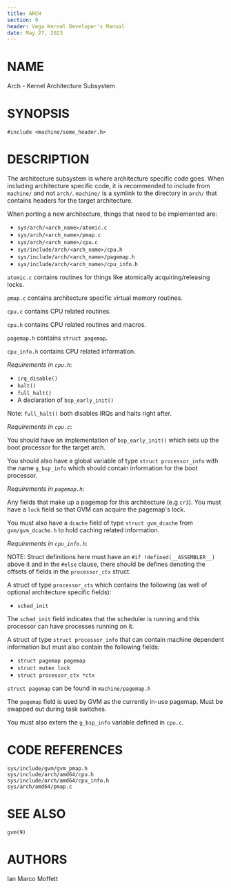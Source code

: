 ```yaml
---
title: ARCH
section: 9
header: Vega Kernel Developer's Manual
date: May 27, 2023
---
```


# NAME
Arch - Kernel Architecture Subsystem

# SYNOPSIS
```
#include <machine/some_header.h>
```

# DESCRIPTION
The architecture subsystem is where architecture specific code
goes. When including architecture specific code, it is recommended
to include from ``machine/`` and not ``arch/``. ``machine/`` is
a symlink to the directory in ``arch/`` that contains headers
for the target architecture.

When porting a new architecture, things that need to
be implemented are:

- ``sys/arch/<arch_name>/atomic.c``
- ``sys/arch/<arch_name>/pmap.c``
- ``sys/arch/<arch_name>/cpu.c``
- ``sys/include/arch/<arch_name>/cpu.h``
- ``sys/include/arch/<arch_name>/pagemap.h``
- ``sys/include/arch/<arch_name>/cpu_info.h``

``atomic.c`` contains routines for things like atomically
acquiring/releasing locks.

``pmap.c`` contains architecture specific virtual
memory routines.

``cpu.c`` contains CPU related routines.

``cpu.h`` contains CPU related routines and macros.

``pagemap.h`` contains ``struct pagemap``.

``cpu_info.h`` contains CPU related information.

_Requirements in ``cpu.h``_:

- ``irq_disable()``
- ``halt()``
- ``full_halt()``
- A declaration of ``bsp_early_init()``

Note: ``full_halt()`` both disables IRQs and halts right
after.

_Requirements in ``cpu.c``_:

You should have an implementation of ``bsp_early_init()`` which
sets up the boot processor for the target arch.

You should also have a global variable of type ``struct processor_info``
with the name ``g_bsp_info`` which should contain information
for the boot processor.

_Requirements in ``pagemap.h``_:

Any fields that make up a pagemap for this architecture (e.g ``cr3``).
You must have a ``lock`` field so that GVM can acquire the pagemap's
lock.

You must also have a ``dcache`` field of type ``struct gvm_dcache``
from ``gvm/gvm_dcache.h`` to hold caching related information.

_Requirements in ``cpu_info.h``_:

NOTE: Struct definitions here must have an ``#if !defined(__ASSEMBLER__)``
above it and in the ``#else`` clause, there should be defines
denoting the offsets of fields in the ``processor_ctx`` struct.

A struct of type ``processor_ctx`` which contains the following (as well
of optional architecture specific fields):

- ``sched_init``

The ``sched_init`` field indicates that the scheduler is running
and this processor can have processes running on it.

A struct of type ``struct processor_info`` that can contain
machine dependent information but must also contain the following
fields:

- ``struct pagemap pagemap``
- ``struct mutex lock``
- ``struct processor_ctx *ctx``

``struct pagemap`` can be found in ``machine/pagemap.h``

The ``pagemap`` field is used by GVM as the currently in-use pagemap.
Must be swapped out during task switches.

You must also extern the ``g_bsp_info`` variable
defined in ``cpu.c``.

# CODE REFERENCES
```
sys/include/gvm/gvm_pmap.h
sys/include/arch/amd64/cpu.h
sys/include/arch/amd64/cpu_info.h
sys/arch/amd64/pmap.c
```

# SEE ALSO
``gvm(9)``

# AUTHORS
Ian Marco Moffett
